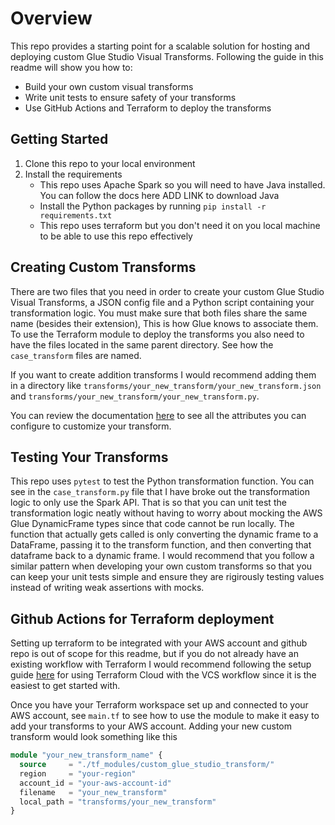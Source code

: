 # Overview
This repo provides a starting point for a scalable solution for hosting and deploying custom Glue Studio Visual Transforms. Following the guide in this readme will show you how to:

- Build your own custom visual transforms
- Write unit tests to ensure safety of your transforms
- Use GitHub Actions and Terraform to deploy the transforms

## Getting Started

1. Clone this repo to your local environment
2. Install the requirements
    - This repo uses Apache Spark so you will need to have Java installed. You can follow the docs here ADD LINK to download Java
    - Install the Python packages by running
    `pip install -r requirements.txt` 
    - This repo uses terraform but you don't need it on you local machine to be able to use this repo effectively


## Creating Custom Transforms

There are two files that you need in order to create your custom Glue Studio Visual Transforms, a JSON config file and a Python script containing your transformation logic. You must make sure that both files share the same name (besides their extension), This is how Glue knows to associate them. To use the Terraform module to deploy the transforms you also need to have the files located in the same parent directory. See how the `case_transform` files are named. 

If you want to create addition transforms I would recommend adding them in a directory like `transforms/your_new_transform/your_new_transform.json` and `transforms/your_new_transform/your_new_transform.py`.  

You can review the documentation [here](https://docs.aws.amazon.com/glue/latest/ug/custom-visual-transform-json-config-file.html) to see all the attributes you can configure to customize your transform.

## Testing Your Transforms

This repo uses `pytest` to test the Python transformation function. You can see in the `case_transform.py` file that I have broke out the transformation logic to only use the Spark API. That is so that you can unit test the transformation logic neatly without having to worry about mocking the AWS Glue DynamicFrame types since that code cannot be run locally. The function that actually gets called is only converting the dynamic frame to a DataFrame, passing it to the transform function, and then converting that dataframe back to a dynamic frame. I would recommend that you follow a similar pattern when developing your own custom transforms so that you can keep your unit tests simple and ensure they are rigirously testing values instead of writing weak assertions with mocks. 

## Github Actions for Terraform deployment

Setting up terraform to be integrated with your AWS account and github repo is out of scope for this readme, but if you do not already have an existing workflow with Terraform I would recommend following the setup guide [here](https://developer.hashicorp.com/terraform/tutorials/cloud-get-started) for using Terraform Cloud with the VCS workflow since it is the easiest to get started with.

Once you have your Terraform workspace set up and connected to your AWS account, see 
`main.tf` to see how to use the module to make it easy to add your transforms to your AWS account. Adding your new custom transform would look something like this

```terraform
module "your_new_transform_name" {
  source     = "./tf_modules/custom_glue_studio_transform/"
  region     = "your-region"
  account_id = "your-aws-account-id"
  filename   = "your_new_transform"
  local_path = "transforms/your_new_transform"
}
```